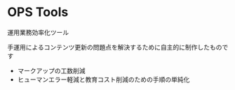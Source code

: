 # OPS Tools

運用業務効率化ツール

手運用によるコンテンツ更新の問題点を解決するために自主的に制作したものです

- マークアップの工数削減
- ヒューマンエラー軽減と教育コスト削減のための手順の単純化
